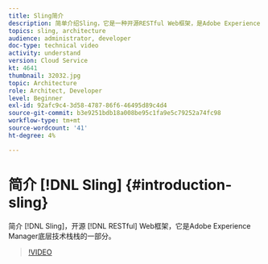 ```yaml
---
title: Sling简介
description: 简单介绍Sling，它是一种开源RESTful Web框架，是Adobe Experience Manager底层技术栈栈的一部分。
topics: sling, architecture
audience: administrator, developer
doc-type: technical video
activity: understand
version: Cloud Service
kt: 4641
thumbnail: 32032.jpg
topic: Architecture
role: Architect, Developer
level: Beginner
exl-id: 92afc9c4-3d58-4787-86f6-46495d89c4d4
source-git-commit: b3e9251bdb18a008be95c1fa9e5c79252a74fc98
workflow-type: tm+mt
source-wordcount: '41'
ht-degree: 4%

---
```


# 简介 [!DNL Sling] {#introduction-sling}

简介 [!DNL Sling]，开源 [!DNL RESTful] Web框架，它是Adobe Experience Manager底层技术栈栈的一部分。

>[!VIDEO](https://video.tv.adobe.com/v/32032?quality=12&learn=on)
